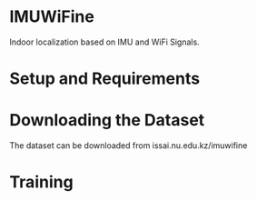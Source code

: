 # IMUWiFine

Indoor localization based on IMU and WiFi Signals. 


# Setup and Requirements



# Downloading the Dataset
The dataset can be downloaded from issai.nu.edu.kz/imuwifine


# Training
